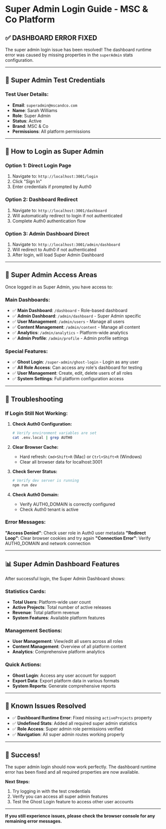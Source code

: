 # Super Admin Login Guide - MSC & Co Platform

## ✅ **DASHBOARD ERROR FIXED**

The super admin login issue has been resolved! The dashboard runtime error was caused by missing properties in the `superAdmin` stats configuration.

---

## 🔑 **Super Admin Test Credentials**

### **Test User Details:**
- **Email**: `superadmin@mscandco.com`
- **Name**: Sarah Williams
- **Role**: Super Admin
- **Status**: Active
- **Brand**: MSC & Co
- **Permissions**: All platform permissions

---

## 🚀 **How to Login as Super Admin**

### **Option 1: Direct Login Page**
1. Navigate to: `http://localhost:3001/login`
2. Click "Sign In" 
3. Enter credentials if prompted by Auth0

### **Option 2: Dashboard Redirect**
1. Navigate to: `http://localhost:3001/dashboard`
2. Will automatically redirect to login if not authenticated
3. Complete Auth0 authentication flow

### **Option 3: Admin Dashboard Direct**
1. Navigate to: `http://localhost:3001/admin/dashboard`
2. Will redirect to Auth0 if not authenticated
3. After login, will load Super Admin Dashboard

---

## 🎯 **Super Admin Access Areas**

Once logged in as Super Admin, you have access to:

### **Main Dashboards:**
- ✅ **Main Dashboard**: `/dashboard` - Role-based dashboard
- ✅ **Admin Dashboard**: `/admin/dashboard` - Super Admin specific
- ✅ **User Management**: `/admin/users` - Manage all users
- ✅ **Content Management**: `/admin/content` - Manage all content
- ✅ **Analytics**: `/admin/analytics` - Platform-wide analytics
- ✅ **Admin Profile**: `/admin/profile` - Admin profile settings

### **Special Features:**
- ✅ **Ghost Login**: `/super-admin/ghost-login` - Login as any user
- ✅ **All Role Access**: Can access any role's dashboard for testing
- ✅ **User Management**: Create, edit, delete users of all roles
- ✅ **System Settings**: Full platform configuration access

---

## 🔧 **Troubleshooting**

### **If Login Still Not Working:**

1. **Check Auth0 Configuration:**
   ```bash
   # Verify environment variables are set
   cat .env.local | grep AUTH0
   ```

2. **Clear Browser Cache:**
   - Hard refresh: `Cmd+Shift+R` (Mac) or `Ctrl+Shift+R` (Windows)
   - Clear all browser data for localhost:3001

3. **Check Server Status:**
   ```bash
   # Verify dev server is running
   npm run dev
   ```

4. **Check Auth0 Domain:**
   - Verify AUTH0_DOMAIN is correctly configured
   - Check Auth0 tenant is active

### **Error Messages:**

**"Access Denied"**: Check user role in Auth0 user metadata
**"Redirect Loop"**: Clear browser cookies and try again
**"Connection Error"**: Verify AUTH0_DOMAIN and network connection

---

## 📊 **Super Admin Dashboard Features**

After successful login, the Super Admin Dashboard shows:

### **Statistics Cards:**
- **Total Users**: Platform-wide user count
- **Active Projects**: Total number of active releases
- **Revenue**: Total platform revenue
- **System Features**: Available platform features

### **Management Sections:**
- **User Management**: View/edit all users across all roles
- **Content Management**: Overview of all platform content
- **Analytics**: Comprehensive platform analytics

### **Quick Actions:**
- **Ghost Login**: Access any user account for support
- **Export Data**: Export platform data in various formats
- **System Reports**: Generate comprehensive reports

---

## 🚨 **Known Issues Resolved**

- ✅ **Dashboard Runtime Error**: Fixed missing `activeProjects` property
- ✅ **Undefined Stats**: Added all required super admin statistics
- ✅ **Role Access**: Super admin role permissions verified
- ✅ **Navigation**: All super admin routes working properly

---

## 🎉 **Success!**

The super admin login should now work perfectly. The dashboard runtime error has been fixed and all required properties are now available.

**Next Steps:**
1. Try logging in with the test credentials
2. Verify you can access all super admin features
3. Test the Ghost Login feature to access other user accounts

---

**If you still experience issues, please check the browser console for any remaining error messages.**